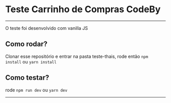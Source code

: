 # Teste Carrinho de Compras CodeBy

<hr>
O teste foi desenvolvido com vanilla JS

<br>

## Como rodar?

Clonar esse repositório e entrar na pasta teste-thais, rode então `npm install` ou `yarn install`

## Como testar?

rode `npm run dev` ou `yarn dev`

<hr>

